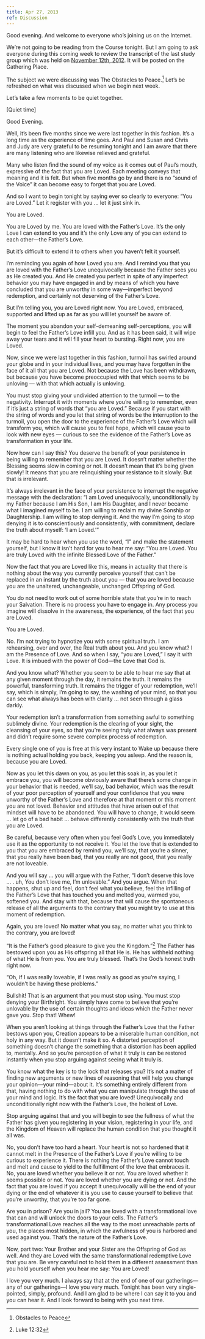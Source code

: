 ```yaml
---
title: Apr 27, 2013
ref: Discussion
---
```


Good evening. And welcome to everyone who’s joining us on the Internet.

We’re not going to be reading from the Course tonight. But I am going to ask
everyone during this coming week to review the transcript of the last study
group which was held on [November 12th, 2012](/nwffacim/acim/2012/111212/). It will be posted on the
Gathering Place.

The subject we were discussing was The Obstacles to Peace.[^1] Let’s be refreshed
on what was discussed when we begin next week.

Let’s take a few moments to be quiet together.

[Quiet time]

Good Evening.

Well, it’s been five months since we were last together in this fashion. It’s
a long time as the experience of time goes. And Paul and Susan and Chris and
Judy are very grateful to be resuming tonight and I am aware that there are
many listening who are likewise relieved and grateful.

Many who listen find the sound of my voice as it comes out of Paul’s mouth,
expressive of the fact that you are Loved. Each meeting conveys that meaning
and it is felt. But when five months go by and there is no “sound of the
Voice” it can become easy to forget that you are Loved.

And so I want to begin tonight by saying ever so clearly to everyone: “You are
Loved.” Let it register with you &hellip; let it just sink in.

You are Loved.

You are Loved by me. You are loved with the Father’s Love. It’s the only Love
I can extend to you and it’s the only Love any of you can extend to each
other—the Father’s Love.

But it’s difficult to extend it to others when you haven’t felt it yourself.

I’m reminding you again of how Loved you are. And I remind you that you are
loved with the Father’s Love unequivocally because the Father sees you as He
created you. And He created you perfect in spite of any imperfect behavior you
may have engaged in and by means of which you have concluded that you are
unworthy in some way—imperfect beyond redemption, and certainly not deserving
of the Father’s Love.

But I’m telling you, you are Loved right now. You are Loved, embraced,
supported and lifted up as far as you will let yourself be aware of.

The moment you abandon your self-demeaning self-perceptions, you will begin to
feel the Father’s Love infill you. And as it has been said, it will wipe away
your tears and it will fill your heart to bursting. Right now, you are Loved.

Now, since we were last together in this fashion, turmoil has swirled around
your globe and in your individual lives, and you may have forgotten in the face
of it all that you are Loved. Not because the Love has been withdrawn, but
because you have become preoccupied with that which seems to be unloving — with
that which actually is unloving.

You must stop giving your undivided attention to the turmoil — to the
negativity. Interrupt it with moments where you’re willing to remember, even
if it’s just a string of words that “you are Loved.” Because if you start with
the string of words and you let that string of words be the interruption to the
turmoil, you open the door to the experience of the Father’s Love which will
transform you, which will cause you to feel hope, which will cause you to look
with new eyes — curious to see the evidence of the Father’s Love as
transformation in your life.

Now how can I say this? You deserve the benefit of your persistence in being
willing to remember that you are Loved. It doesn’t matter whether the Blessing
seems slow in coming or not. It doesn’t mean that it’s being given slowly! It
means that you are relinquishing your resistance to it slowly. But that is
irrelevant.

It’s always irrelevant in the face of your persistence to interrupt the
negative message with the declaration: “I am Loved unequivocally,
unconditionally by my Father because I am His Son, I am His Daughter, and
I never became what I imagined myself to be. I am willing to reclaim my divine
Sonship or Daughtership. I am willing to stop denying it. And the way I’m
going to stop denying it is to conscientiously and consistently, with
commitment, declare the truth about myself: ‘I am Loved.’”

It may be hard to hear when you use the word, “I” and make the statement
yourself, but I know it isn’t hard for you to hear me say: “You are Loved. You
are truly Loved with the infinite Blessed Love of the Father.”

Now the fact that you are Loved like this, means in actuality that there is
nothing about the way you currently perceive yourself that can’t be replaced in
an instant by the truth about you — that you are loved because you are the
unaltered, unchangeable, unchanged Offspring of God.

You do not need to work out of some horrible state that you’re in to reach your
Salvation. There is no process you have to engage in. Any process you imagine
will dissolve in the awareness, the experience, of the fact that you are Loved.

You are Loved.

No. I’m not trying to hypnotize you with some spiritual truth. I am
rehearsing, over and over, the Real truth about you. And you know what? I am
the Presence of Love. And so when I say, “you are Loved,” I say it with Love.
It is imbued with the power of God—the Love that God is.

And you know what? Whether you seem to be able to hear me say that at any
given moment through the day, it remains the truth. It remains the powerful,
transforming truth. It remains the trigger of your redemption, we’ll say,
which is simply, I’m going to say, the washing of your mind, so that you can
see what always has been with clarity &hellip; not seen through a glass darkly.

Your redemption isn’t a transformation from something awful to something
sublimely divine. Your redemption is the clearing of your sight, the cleansing
of your eyes, so that you’re seeing truly what always was present and didn’t
require some severe complex process of redemption.

Every single one of you is free at this very instant to Wake up because there
is nothing actual holding you back, keeping you asleep. And the reason is,
because you are Loved.

Now as you let this dawn on you, as you let this soak in, as you let it embrace
you, you will become obviously aware that there’s some change in your behavior
that is needed, we’ll say, bad behavior, which was the result of your poor
perception of yourself and your confidence that you were unworthy of the
Father’s Love and therefore at that moment or this moment you are not loved.
Behavior and attitudes that have arisen out of that mindset will have to be
abandoned. You will have to change, it would seem &hellip; let go of a bad habit
&hellip; behave differently consistently with the truth that you are Loved.

Be careful, because very often when you feel God’s Love, you immediately use it
as the opportunity to not receive it. You let the love that is extended to you
that you are embraced by remind you, we’ll say, that you’re a sinner, that you
really have been bad, that you really are not good, that you really are not
loveable.

And you will say &hellip; you will argue with the Father, “I don’t deserve this
love &hellip; . uh, You don’t love me, I’m unlovable.” And you argue. When that
happens, shut up and feel, don’t feel what you believe, feel the infilling of
the Father’s Love that has touched you and melted you, warmed you, softened
you. And stay with that, because that will cause the spontaneous release of
all the arguments to the contrary that you might try to use at this moment of
redemption.

Again, you are loved! No matter what you say, no matter what you think to the
contrary, you are loved!

“It is the Father’s good pleasure to give you the Kingdom.”[^2] The Father has
bestowed upon you as His offspring all that He is. He has withheld nothing of
what He is from you. You are truly blessed. That’s the God’s honest truth
right now.

“Oh, if I was really loveable, if I was really as good as you’re saying,
I wouldn’t be having these problems.”

Bullshit! That is an argument that you must stop using. You must stop denying
your Birthright. You simply have come to believe that you’re unlovable by the
use of certain thoughts and ideas which the Father never gave you. Stop that!
Whew!

When you aren’t looking at things through the Father’s Love that the Father
bestows upon you, Creation appears to be a miserable human condition, not holy
in any way. But it doesn’t make it so. A distorted perception of something
doesn’t change the something that a distortion has been applied to, mentally.
And so you’re perception of what it truly is can be restored instantly when you
stop arguing against seeing what it truly is.

You know what the key is to the lock that releases you? It’s not a matter of
finding new arguments or new lines of reasoning that will help you change your
opinion—your mind—about it. It’s something entirely different from that,
having nothing to do with what you can manipulate through the use of your mind
and logic. It’s the fact that you are loved! Unequivocally and
unconditionally right now with the Father’s Love, the holiest of Love.

Stop arguing against that and you will begin to see the fullness of what the
Father has given you registering in your vision, registering in your life, and
the Kingdom of Heaven will replace the human condition that you thought it all
was.

No, you don’t have too hard a heart. Your heart is not so hardened that it
cannot melt in the Presence of the Father’s Love if you’re willing to be
curious to experience it. There is nothing the Father’s Love cannot touch and
melt and cause to yield to the fulfillment of the love that embraces it. No,
you are loved whether you believe it or not. You are loved whether it seems
possible or not. You are loved whether you are dying or not. And the fact
that you are loved if you accept it unequivocally will be the end of your dying
or the end of whatever it is you use to cause yourself to believe that you’re
unworthy, that you’re too far gone.

Are you in prison? Are you in jail? You are loved with a transformational
love that can and will unlock the doors to your cells. The Father’s
transformational Love reaches all the way to the most unreachable parts of you,
the places most hidden, in which the awfulness of you is harbored and used
against you. That’s the nature of the Father’s Love.

Now, part two: Your Brother and your Sister are the Offspring of God as well.
And they are Loved with the same transformational redemptive Love that you are.
Be very careful not to hold them in a different assessment than you hold
yourself when you hear me say: You are Loved!

I love you very much. I always say that at the end of one of our
gatherings—any of our gatherings—I love you very much. Tonight has been very
single-pointed, simply, profound. And I am glad to be where I can say it to
you and you can hear it. And I look forward to being with you next time.


[^1]: Obstacles to Peace 
[^2]: Luke 12:32


